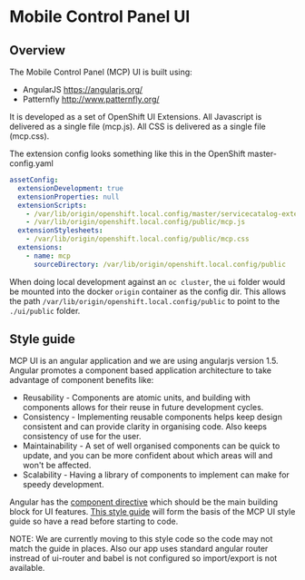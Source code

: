# Mobile Control Panel UI

## Overview

The Mobile Control Panel (MCP) UI is built using:
* AngularJS https://angularjs.org/
* Patternfly http://www.patternfly.org/

It is developed as a set of OpenShift UI Extensions.
All Javascript is delivered as a single file (mcp.js).
All CSS is delivered as a single file (mcp.css).

The extension config looks something like this in the OpenShift master-config.yaml

```yaml
assetConfig:
  extensionDevelopment: true
  extensionProperties: null
  extensionScripts:
    - /var/lib/origin/openshift.local.config/master/servicecatalog-extension.js
    - /var/lib/origin/openshift.local.config/public/mcp.js
  extensionStylesheets:
    - /var/lib/origin/openshift.local.config/public/mcp.css
  extensions:
    - name: mcp
      sourceDirectory: /var/lib/origin/openshift.local.config/public
```

When doing local development against an `oc cluster`, the `ui` folder would be mounted into the docker `origin` container as the config dir. This allows the path `/var/lib/origin/openshift.local.config/public` to point to the `./ui/public` folder.

## Style guide

MCP UI is an angular application and we are using angularjs version 1.5.
Angular promotes a component based application architecture to take advantage of component benefits like:

  - Reusability - Components are atomic units, and building with components allows for their reuse in future development cycles.
  - Consistency - Implementing reusable components helps keep design consistent and can provide clarity in organising code. Also keeps consistency of use for the user.
  - Maintainability - A set of well organised components can be quick to update, and you can be more confident about which areas will and won't be affected.
  - Scalability - Having a library of components to implement can make for speedy development.

Angular has the [component directive](https://docs.angularjs.org/guide/component) which should be the main building block for UI features.
[This style guide](https://github.com/toddmotto/angularjs-styleguide) will form the basis of the MCP UI style guide so have a read before starting to code.

NOTE: We are currently moving to this style code so the code may not match the guide in places. Also our app uses standard angular router instread of ui-router and babel is not configured so import/export is not available.
